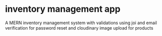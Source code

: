 # inventory management app

A MERN inventory management system with validations using joi and email verification for password reset and cloudinary image upload for products

